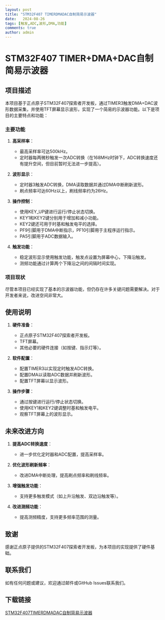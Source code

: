 ```yaml
---
layout: post
title: "STM32F407 TIMERDMADAC自制简易示波器"
date:   2024-08-26
tags: [触发,ADC,波形,DMA,功能]
comments: true
author: admin
---
```

# STM32F407 TIMER+DMA+DAC自制简易示波器

## 项目描述

本项目基于正点原子STM32F407探索者开发板，通过TIMER3触发DMA+DAC波形数据采集，并使用TFT屏幕显示波形，实现了一个简易的示波器功能。以下是项目的主要特点和功能：

### 主要功能

1. **高采样率**：
   - 最高采样率可达500kHz。
   - 定时器每两微秒触发一次ADC转换（在168MHz时钟下，ADC转换速度还有提升空间，但目前暂时无法进一步提高）。

2. **波形显示**：
   - 定时器3触发ADC转换，DMA读取数据并通过DMA中断刷新波形。
   - 刷点频率可达60Hz以上，刷线频率约为26Hz。

3. **操作控制**：
   - 使用KEY_UP键进行运行/停止状态切换。
   - KEY1和KEY2键分别用于增加和减小功能。
   - KEY2键还可用于时基和触发电平的选择。
   - PF9引脚用于DMA中断指示，PF10引脚用于主程序运行指示。
   - PA5引脚用于ADC数据输入。

4. **触发功能**：
   - 稳定波形显示使用触发功能，触发点设置为屏幕中心，下降沿触发。
   - 测频功能通过计算两个下降沿之间的间隔时间实现。

### 项目现状

尽管本项目已经实现了基本的示波器功能，但仍存在许多关键问题需要解决。对于开发者来说，改进空间非常大。

## 使用说明

1. **硬件准备**：
   - 正点原子STM32F407探索者开发板。
   - TFT屏幕。
   - 其他必要的硬件连接（如按键、指示灯等）。

2. **软件配置**：
   - 配置TIMER3以实现定时触发ADC转换。
   - 配置DMA以读取ADC数据并刷新波形。
   - 配置TFT屏幕以显示波形。

3. **操作步骤**：
   - 通过按键进行运行/停止状态切换。
   - 使用KEY1和KEY2键调整时基和触发电平。
   - 观察TFT屏幕上的波形显示。

## 未来改进方向

1. **提高ADC转换速度**：
   - 进一步优化定时器和ADC配置，提高采样率。

2. **优化波形刷新频率**：
   - 改进DMA中断处理，提高刷点频率和刷线频率。

3. **增强触发功能**：
   - 支持更多触发模式（如上升沿触发、双边沿触发等）。

4. **改进测频功能**：
   - 提高测频精度，支持更多频率范围的测量。

## 致谢

感谢正点原子提供的STM32F407探索者开发板，为本项目的实现提供了硬件基础。

## 联系我们

如有任何问题或建议，欢迎通过邮件或GitHub Issues联系我们。

## 下载链接

[STM32F407TIMERDMADAC自制简易示波器](https://pan.quark.cn/s/7ebd99f8ac38)
